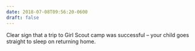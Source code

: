 ```yaml
---
date: 2018-07-08T09:56:20-0600
draft: false
---
```


Clear sign that a trip to Girl Scout camp was successful – your child goes straight to sleep on returning home.

